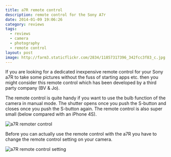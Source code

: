 ```yaml
---
title: a7R remote control
description: remote control for the Sony A7r
date: 2014-01-09 19:06:26
category: reviews
tags:
  - reviews
  - camera
  - photography
  - remote control
layout: post
image: http://farm3.staticflickr.com/2834/11857317396_342fcc3f83_c.jpg
---
```

If you are looking for a dedicated inexpensive remote control for your Sony a7R to take some pictures without the fuss of starting apps etc. then you might consider this remote control which has been developed by a third party company (BV & Jo).

<amp-img src="http://farm3.staticflickr.com/2834/11857317396_342fcc3f83_c.jpg" layout="responsive" width="800" height="534" alt="a7R remote control"></amp-img>

<!--more-->

The remote control is quite handy if you want to use the bulb function of the camera in manual mode. The shutter opens once you push the S-button and closes once you push the S-button again. The remote control is also super small (below compared with an iPhone 4S).

<img src="http://farm4.staticflickr.com/3665/11856987894_1ae9f2bfab_c.jpg" alt="a7R remoter control">

Before you can actually use the remote control with the a7R you have to change the remote control setting on your camera.

<img src="http://farm3.staticflickr.com/2829/11856929704_c0e64fb9db_c.jpg" alt="a7R  remote control setting">
